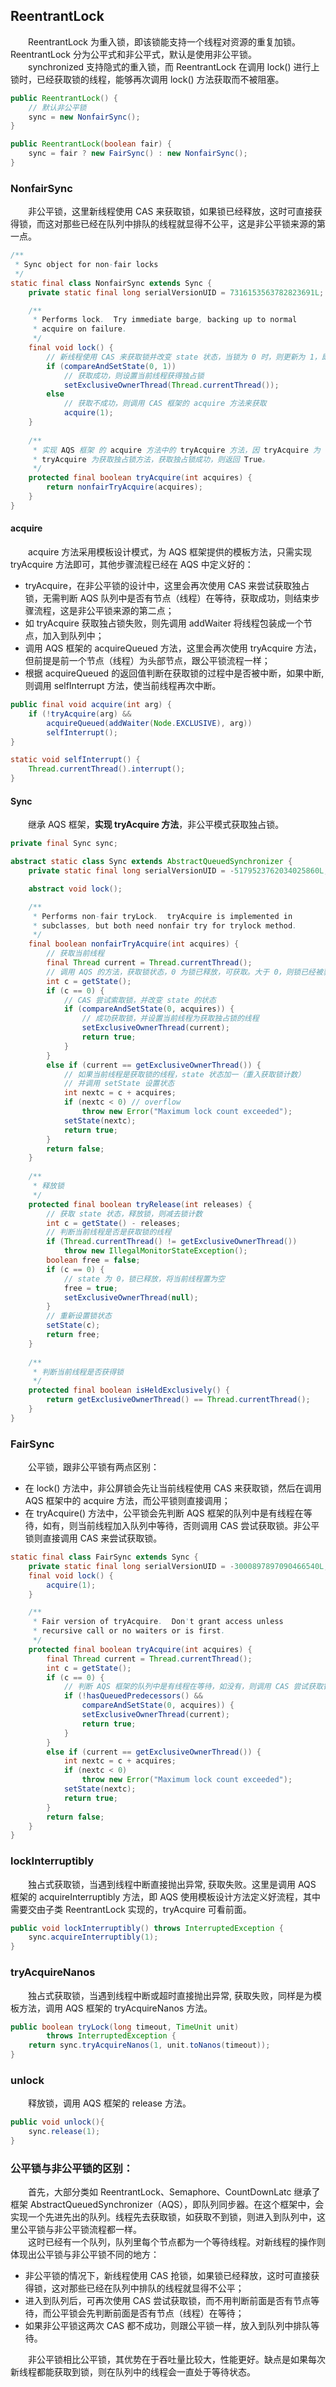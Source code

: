 ## ReentrantLock
　　ReentrantLock 为重入锁，即该锁能支持一个线程对资源的重复加锁。ReentrantLock 分为公平式和非公平式，默认是使用非公平锁。<br />
　　synchronized 支持隐式的重入锁，而 ReentrantLock 在调用 lock() 进行上锁时，已经获取锁的线程，能够再次调用 lock() 方法获取而不被阻塞。

```java
public ReentrantLock() {
    // 默认非公平锁
    sync = new NonfairSync();
}

public ReentrantLock(boolean fair) {
    sync = fair ? new FairSync() : new NonfairSync();
}
```

### NonfairSync
　　非公平锁，这里新线程使用 CAS 来获取锁，如果锁已经释放，这时可直接获得锁，而这对那些已经在队列中排队的线程就显得不公平，这是非公平锁来源的第一点。
  
```java
/**
 * Sync object for non-fair locks
 */
static final class NonfairSync extends Sync {
    private static final long serialVersionUID = 7316153563782823691L;

    /**
     * Performs lock.  Try immediate barge, backing up to normal
     * acquire on failure.
     */
    final void lock() {
        // 新线程使用 CAS 来获取锁并改变 state 状态，当锁为 0 时，则更新为 1，即获取到锁
        if (compareAndSetState(0, 1))
            // 获取成功，则设置当前线程获得独占锁
            setExclusiveOwnerThread(Thread.currentThread());
        else
            // 获取不成功，则调用 CAS 框架的 acquire 方法来获取
            acquire(1);
    }
    
    /**
     * 实现 AQS 框架 的 acquire 方法中的 tryAcquire 方法，因 tryAcquire 为 protected，所以必须使用继承来实现。
     * tryAcquire 为获取独占锁方法，获取独占锁成功，则返回 True。
     */
    protected final boolean tryAcquire(int acquires) {
        return nonfairTryAcquire(acquires);
    }
}
```

#### acquire
　　acquire 方法采用模板设计模式，为 AQS 框架提供的模板方法，只需实现 tryAcquire 方法即可，其他步骤流程已经在 AQS 中定义好的：
  
- tryAcquire，在非公平锁的设计中，这里会再次使用 CAS 来尝试获取独占锁，无需判断 AQS 队列中是否有节点（线程）在等待，获取成功，则结束步骤流程，这是非公平锁来源的第二点；
- 如 tryAcquire 获取独占锁失败，则先调用 addWaiter 将线程包装成一个节点，加入到队列中；
- 调用 AQS 框架的 acquireQueued 方法，这里会再次使用 tryAcquire 方法，但前提是前一个节点（线程）为头部节点，跟公平锁流程一样；
-  根据 acquireQueued 的返回值判断在获取锁的过程中是否被中断，如果中断, 则调用 selfInterrupt 方法，使当前线程再次中断。

  
```java
public final void acquire(int arg) {
    if (!tryAcquire(arg) &&
        acquireQueued(addWaiter(Node.EXCLUSIVE), arg))
        selfInterrupt();
}

static void selfInterrupt() {
    Thread.currentThread().interrupt();
}
```

#### Sync 
　　继承 AQS 框架，**实现 tryAcquire 方法**，非公平模式获取独占锁。

```java
private final Sync sync;

abstract static class Sync extends AbstractQueuedSynchronizer {
    private static final long serialVersionUID = -5179523762034025860L;

    abstract void lock();

    /**
     * Performs non-fair tryLock.  tryAcquire is implemented in
     * subclasses, but both need nonfair try for trylock method.
     */
    final boolean nonfairTryAcquire(int acquires) {
        // 获取当前线程
        final Thread current = Thread.currentThread();
        // 调用 AQS 的方法，获取锁状态，0 为锁已释放，可获取。大于 0，则锁已经被获取
        int c = getState();
        if (c == 0) {
            // CAS 尝试索取锁，并改变 state 的状态
            if (compareAndSetState(0, acquires)) {
                // 成功获取锁，并设置当前线程为获取独占锁的线程
                setExclusiveOwnerThread(current);
                return true;
            }
        }
        else if (current == getExclusiveOwnerThread()) {
            // 如果当前线程是获取锁的线程，state 状态加一（重入获取锁计数）
            // 并调用 setState 设置状态
            int nextc = c + acquires;
            if (nextc < 0) // overflow
                throw new Error("Maximum lock count exceeded");
            setState(nextc);
            return true;
        }
        return false;
    }
    
    /**
     * 释放锁
     */
    protected final boolean tryRelease(int releases) {
        // 获取 state 状态，释放锁，则减去锁计数
        int c = getState() - releases;
        // 判断当前线程是否是获取锁的线程
        if (Thread.currentThread() != getExclusiveOwnerThread())
            throw new IllegalMonitorStateException();
        boolean free = false;
        if (c == 0) {
            // state 为 0，锁已释放，将当前线程置为空
            free = true;
            setExclusiveOwnerThread(null);
        }
        // 重新设置锁状态
        setState(c);
        return free;
    }
    
    /**
     * 判断当前线程是否获得锁
     */
    protected final boolean isHeldExclusively() {
        return getExclusiveOwnerThread() == Thread.currentThread();
    }
}
```

### FairSync
　　公平锁，跟非公平锁有两点区别：
  
- 在 lock() 方法中，非公屏锁会先让当前线程使用 CAS 来获取锁，然后在调用 AQS 框架中的 acquire 方法，而公平锁则直接调用；
- 在 tryAcquire() 方法中，公平锁会先判断 AQS 框架的队列中是有线程在等待，如有，则当前线程加入队列中等待，否则调用 CAS 尝试获取锁。非公平锁则直接调用 CAS 来尝试获取锁。

```java
static final class FairSync extends Sync {
    private static final long serialVersionUID = -3000897897090466540L;
    final void lock() {
        acquire(1);
    }

    /**
     * Fair version of tryAcquire.  Don't grant access unless
     * recursive call or no waiters or is first.
     */
    protected final boolean tryAcquire(int acquires) {
        final Thread current = Thread.currentThread();
        int c = getState();
        if (c == 0) {
            // 判断 AQS 框架的队列中是有线程在等待，如没有，则调用 CAS 尝试获取锁
            if (!hasQueuedPredecessors() &&
                compareAndSetState(0, acquires)) {
                setExclusiveOwnerThread(current);
                return true;
            }
        }
        else if (current == getExclusiveOwnerThread()) {
            int nextc = c + acquires;
            if (nextc < 0)
                throw new Error("Maximum lock count exceeded");
            setState(nextc);
            return true;
        }
        return false;
    }
}
```

### lockInterruptibly
　　独占式获取锁，当遇到线程中断直接抛出异常, 获取失败。这里是调用 AQS 框架的 acquireInterruptibly 方法，即 AQS 使用模板设计方法定义好流程，其中需要交由子类 ReentrantLock 实现的，tryAcquire 可看前面。

```java
public void lockInterruptibly() throws InterruptedException {
    sync.acquireInterruptibly(1);
}
```

### tryAcquireNanos
　　独占式获取锁，当遇到线程中断或超时直接抛出异常, 获取失败，同样是为模板方法，调用 AQS 框架的 tryAcquireNanos 方法。
  
```java
public boolean tryLock(long timeout, TimeUnit unit)
        throws InterruptedException {
    return sync.tryAcquireNanos(1, unit.toNanos(timeout));
}
```

### unlock
　　释放锁，调用 AQS 框架的 release 方法。

```java
public void unlock(){
    sync.release(1);
}
```

### 公平锁与非公平锁的区别：
　　首先，大部分类如 ReentrantLock、Semaphore、CountDownLatc 继承了框架 AbstractQueuedSynchronizer（AQS），即队列同步器。在这个框架中，会实现一个先进先出的队列。线程先去获取锁，如获取不到锁，则进入到队列中，这里公平锁与非公平锁流程都一样。<br />
　　这时已经有一个队列，队列里每个节点都为一个等待线程。对新线程的操作则体现出公平锁与非公平锁不同的地方：
  
- 非公平锁的情况下，新线程使用 CAS 抢锁，如果锁已经释放，这时可直接获得锁，这对那些已经在队列中排队的线程就显得不公平；
- 进入到队列后，可再次使用 CAS 尝试获取锁，而不用判断前面是否有节点等待，而公平锁会先判断前面是否有节点（线程）在等待；
- 如果非公平锁这两次 CAS 都不成功，则跟公平锁一样，放入到队列中排队等待。

　　非公平锁相比公平锁，其优势在于吞吐量比较大，性能更好。缺点是如果每次新线程都能获取到锁，则在队列中的线程会一直处于等待状态。

